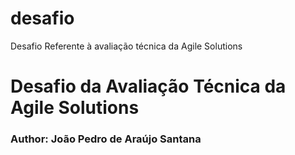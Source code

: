 # desafio
Desafio Referente à avaliação técnica da Agile Solutions
<h1>Desafio da Avaliação Técnica da Agile Solutions</h1>
<h3>Author: João Pedro de Araújo Santana</h3>

